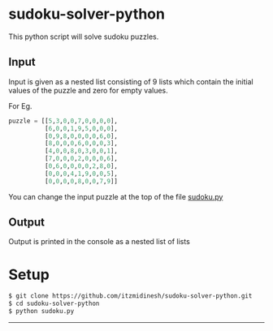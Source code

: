 # sudoku-solver-python
This python script will solve sudoku puzzles.

## Input
Input is given as a nested list consisting of 9 lists which contain the initial values of the puzzle and zero for empty values.

For Eg.
```python
puzzle = [[5,3,0,0,7,0,0,0,0],
          [6,0,0,1,9,5,0,0,0],
          [0,9,8,0,0,0,0,6,0],
          [8,0,0,0,6,0,0,0,3],
          [4,0,0,8,0,3,0,0,1],
          [7,0,0,0,2,0,0,0,6],
          [0,6,0,0,0,0,2,8,0],
          [0,0,0,4,1,9,0,0,5],
          [0,0,0,0,8,0,0,7,9]]
```
You can change the input puzzle at the top of the file [sudoku.py](/sudoku.py)

## Output
Output is printed in the console as a nested list of lists

# Setup

```sh
$ git clone https://github.com/itzmidinesh/sudoku-solver-python.git
$ cd sudoku-solver-python
$ python sudoku.py
```
---